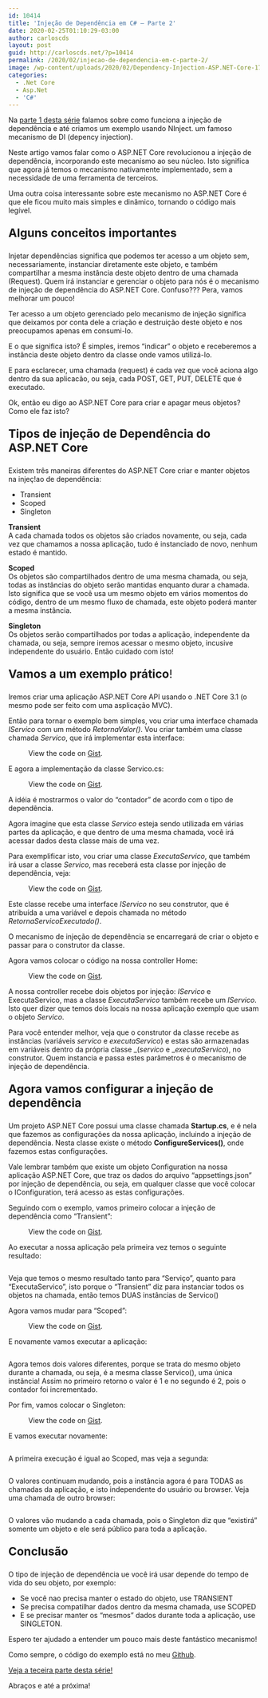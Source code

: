 ```yaml
---
id: 10414
title: 'Injeção de Dependência em C# – Parte 2'
date: 2020-02-25T01:10:29-03:00
author: carloscds
layout: post
guid: http://carloscds.net/?p=10414
permalink: /2020/02/injecao-de-dependencia-em-c-parte-2/
image: /wp-content/uploads/2020/02/Dependency-Injection-ASP.NET-Core-175x131.png
categories:
  - .Net Core
  - Asp.Net
  - 'C#'
---
```

Na [parte 1 desta série](http://carloscds.net/2020/02/injecao-de-dependencia-em-c-parte-1/) falamos sobre como funciona a injeção de dependência e até criamos um exemplo usando NInject. um famoso mecanismo de DI (depency injection).

Neste artigo vamos falar como o ASP.NET Core revolucionou a injeção de dependência, incorporando este mecanismo ao seu núcleo. Isto significa que agora já temos o mecanismo nativamente implementado, sem a necessidade de uma ferramenta de terceiros.

Uma outra coisa interessante sobre este mecanismo no ASP.NET Core é que ele ficou muito mais simples e dinâmico, tornando o código mais legível.

<p style="font-size:23px">
  <strong>Alguns conceitos importantes</strong>
</p>

Injetar dependências significa que podemos ter acesso a um objeto sem, necessariamente, instanciar diretamente este objeto, e também compartilhar a mesma instância deste objeto dentro de uma chamada (Request). Quem irá instanciar e gerenciar o objeto para nós é o mecanismo de injeção de dependência do ASP.NET Core. Confuso??? Pera, vamos melhorar um pouco!

Ter acesso a um objeto gerenciado pelo mecanismo de injeção significa que deixamos por conta dele a criação e destruição deste objeto e nos preocupamos apenas em consumi-lo.

E o que significa isto? É simples, iremos &#8220;indicar&#8221; o objeto e receberemos a instância deste objeto dentro da classe onde vamos utilizá-lo. 

E para esclarecer, uma chamada (request) é cada vez que você aciona algo dentro da sua aplicacão, ou seja, cada POST, GET, PUT, DELETE que é executado. 

Ok, então eu digo ao ASP.NET Core para criar e apagar meus objetos? Como ele faz isto?

<p style="font-size:23px">
  <strong>Tipos de injeção de Dependência do ASP.NET Core</strong>
</p>

Existem três maneiras diferentes do ASP.NET Core criar e manter objetos na injeç!ao de dependência:

  * Transient
  * Scoped
  * Singleton

**Transient**  
A cada chamada todos os objetos são criados novamente, ou seja, cada vez que chamamos a nossa aplicação, tudo é instanciado de novo, nenhum estado é mantido.

**Scoped**  
Os objetos são compartilhados dentro de uma mesma chamada, ou seja, todas as instâncias do objeto serão mantidas enquanto durar a chamada. Isto significa que se você usa um mesmo objeto em vários momentos do código, dentro de um mesmo fluxo de chamada, este objeto poderá manter a mesma instância.

**Singleton**  
Os objetos serão compartilhados por todas a aplicação, independente da chamada, ou seja, sempre iremos acessar o mesmo objeto, incusive independente do usuário. Então cuidado com isto!

<p style="font-size:23px">
  <strong>Vamos a um exemplo prático</strong>!
</p>

Iremos criar uma aplicação ASP.NET Core API usando o .NET Core 3.1 (o mesmo pode ser feito com uma asplicação MVC). 

Então para tornar o exemplo bem simples, vou criar uma interface chamada _IServico_ com um método _RetornaValor()_. Vou criar também uma classe chamada _Servico_, que irá implementar esta interface: <figure class="wp-block-embed">

<div class="wp-block-embed__wrapper">
  <div class="oembed-gist">
    <noscript>
      View the code on <a href="https://gist.github.com/carloscds/a64690e534d97e363f6f62dcc37434b1">Gist</a>.
    </noscript>
  </div>
</div></figure> 

E agora a implementação da classe Servico.cs:<figure class="wp-block-embed">

<div class="wp-block-embed__wrapper">
  <div class="oembed-gist">
    <noscript>
      View the code on <a href="https://gist.github.com/carloscds/0d13a30ba6d22fd25b14365bed8cfd2e">Gist</a>.
    </noscript>
  </div>
</div></figure> 

A idéia é mostrarmos o valor do &#8220;contador&#8221; de acordo com o tipo de dependência.

Agora imagine que esta classe _Servico_ esteja sendo utilizada em várias partes da aplicação, e que dentro de uma mesma chamada, você irá acessar dados desta classe mais de uma vez.

Para exemplificar isto, vou criar uma classe _ExecutaServico_, que também irá usar a classe _Servico_, mas receberá esta classe por injeção de dependência, veja:<figure class="wp-block-embed">

<div class="wp-block-embed__wrapper">
  <div class="oembed-gist">
    <noscript>
      View the code on <a href="https://gist.github.com/carloscds/548cc74576a793c9c9dcb141943e8053">Gist</a>.
    </noscript>
  </div>
</div></figure> 

Este classe recebe uma interface _IServico_ no seu construtor, que é atribuída a uma variável e depois chamada no método _RetornaServicoExecutado()_.

O mecanismo de injeção de dependência se encarregará de criar o objeto e passar para o construtor da classe.

Agora vamos colocar o código na nossa controller Home:<figure class="wp-block-embed">

<div class="wp-block-embed__wrapper">
  <div class="oembed-gist">
    <noscript>
      View the code on <a href="https://gist.github.com/carloscds/88bd15785dbd5a670255701b876c825d">Gist</a>.
    </noscript>
  </div>
</div></figure> 

A nossa controller recebe dois objetos por injeção: _IServico_ e ExecutaServico, mas a classe _ExecutaServico_ também recebe um _IServico_. Isto quer dizer que temos dois locais na nossa aplicação exemplo que usam o objeto _Servico_.

Para você entender melhor, veja que o construtor da classe recebe as instâncias (variáveis _servico_ e _executaServico_) e estas são armazenadas em variáveis dentro da própria classe _(_servico_ e __executaServico_), no construtor. Quem instancia e passa estes parâmetros é o mecanismo de injeção de dependência.

<p style="font-size:23px">
  <strong>Agora vamos configurar a injeção de dependência</strong>
</p>

Um projeto ASP.NET Core possui uma classe chamada **Startup.cs**, e é nela que fazemos as configurações da nossa aplicação, incluindo a injeção de dependência. Nesta classe existe o método **ConfigureServices()**, onde fazemos estas configurações.

Vale lembrar também que existe um objeto Configuration na nossa aplicação ASP.NET Core, que traz os dados do arquivo &#8220;appsettings.json&#8221; por injeção de dependência, ou seja, em qualquer classe que você colocar o IConfiguration, terá acesso as estas configurações.

Seguindo com o exemplo, vamos primeiro colocar a injeção de dependência como &#8220;Transient&#8221;:<figure class="wp-block-embed">

<div class="wp-block-embed__wrapper">
  <div class="oembed-gist">
    <noscript>
      View the code on <a href="https://gist.github.com/carloscds/8b5066d01c6b9a9133d51887f668319d">Gist</a>.
    </noscript>
  </div>
</div></figure> 

Ao executar a nossa aplicação pela primeira vez temos o seguinte resultado:<figure class="wp-block-image">

<img src="http://carloscds.net/wp-content/uploads/2020/02/image-1.png" alt="" class="wp-image-10415" srcset="http://carloscds.net/wp-content/uploads/2020/02/image-1.png 406w, http://carloscds.net/wp-content/uploads/2020/02/image-1-300x116.png 300w" sizes="(max-width: 406px) 100vw, 406px" /> </figure> 

Veja que temos o mesmo resultado tanto para &#8220;Serviço&#8221;, quanto para &#8220;ExecutaServico&#8221;, isto porque o &#8220;Transient&#8221; diz para instanciar todos os objetos na chamada, então temos DUAS instâncias de Servico()

Agora vamos mudar para &#8220;Scoped&#8221;:<figure class="wp-block-embed">

<div class="wp-block-embed__wrapper">
  <div class="oembed-gist">
    <noscript>
      View the code on <a href="https://gist.github.com/carloscds/2e172e64ed98c0678345d753c7a316fc">Gist</a>.
    </noscript>
  </div>
</div></figure> 

E novamente vamos executar a aplicação:<figure class="wp-block-image">

<img src="http://carloscds.net/wp-content/uploads/2020/02/image-2.png" alt="" class="wp-image-10416" srcset="http://carloscds.net/wp-content/uploads/2020/02/image-2.png 387w, http://carloscds.net/wp-content/uploads/2020/02/image-2-300x115.png 300w" sizes="(max-width: 387px) 100vw, 387px" /> </figure> 

Agora temos dois valores diferentes, porque se trata do mesmo objeto durante a chamada, ou seja, é a mesma classe Servico(), uma única instância! Assim no primeiro retorno o valor é 1 e no segundo é 2, pois o contador foi incrementado.

Por fim, vamos colocar o Singleton:<figure class="wp-block-embed">

<div class="wp-block-embed__wrapper">
  <div class="oembed-gist">
    <noscript>
      View the code on <a href="https://gist.github.com/carloscds/3a23ae91925768ac5220441b14a163a2">Gist</a>.
    </noscript>
  </div>
</div></figure> 

E vamos executar novamente:<figure class="wp-block-image">

<img src="http://carloscds.net/wp-content/uploads/2020/02/image-3.png" alt="" class="wp-image-10417" srcset="http://carloscds.net/wp-content/uploads/2020/02/image-3.png 396w, http://carloscds.net/wp-content/uploads/2020/02/image-3-300x114.png 300w" sizes="(max-width: 396px) 100vw, 396px" /> </figure> 

A primeira execução é igual ao Scoped, mas veja a segunda:<figure class="wp-block-image">

<img src="http://carloscds.net/wp-content/uploads/2020/02/image-4.png" alt="" class="wp-image-10418" srcset="http://carloscds.net/wp-content/uploads/2020/02/image-4.png 390w, http://carloscds.net/wp-content/uploads/2020/02/image-4-300x118.png 300w" sizes="(max-width: 390px) 100vw, 390px" /> </figure> 

O valores continuam mudando, pois a instância agora é para TODAS as chamadas da aplicação, e isto independente do usuário ou browser. Veja uma chamada de outro browser:<figure class="wp-block-image">

<img src="http://carloscds.net/wp-content/uploads/2020/02/image-5.png" alt="" class="wp-image-10419" srcset="http://carloscds.net/wp-content/uploads/2020/02/image-5.png 371w, http://carloscds.net/wp-content/uploads/2020/02/image-5-300x120.png 300w" sizes="(max-width: 371px) 100vw, 371px" /> </figure> 

O valores vão mudando a cada chamada, pois o Singleton diz que &#8220;existirá&#8221; somente um objeto e ele será público para toda a aplicação.

<p style="font-size:23px">
  <strong>Conclusão</strong>
</p>

O tipo de injeção de dependência ue você irá usar depende do tempo de vida do seu objeto, por exemplo:

  * Se você nao precisa manter o estado do objeto, use TRANSIENT
  * Se precisa compatilhar dados dentro da mesma chamada, use SCOPED
  * E se precisar manter os &#8220;mesmos&#8221; dados durante toda a aplicação, use SINGLETON.

Espero ter ajudado a entender um pouco mais deste fantástico mecanismo!

Como sempre, o código do exemplo está no meu [Github](https://github.com/carloscds/CSharpSamples/tree/master/InjecaoDependenciaASPNETCore).

[Veja a teceira parte desta série!](http://carloscds.net/2020/02/injecao-de-depenencia-em-c-bonus/)

Abraços e até a próxima!